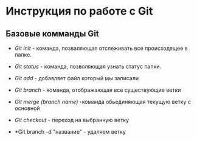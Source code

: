 # Инструкция по работе с Git

## Базовые комманды Git

* *Git init* - команда, позваляющая отслеживать все происходящее в папке.

* *Git status* - команда, позволяющая узнать статус папки.

* *Git add* - добавляет файл который мы записали

* *Git branch* - команда, отображающая все существующие ветки

* *Git merge (branch name)* -команда обьединяющая текущую ветку с основной

* *Git checkout* - переход на выбранную ветку

* *Git branch -d "название" - удаляем ветку